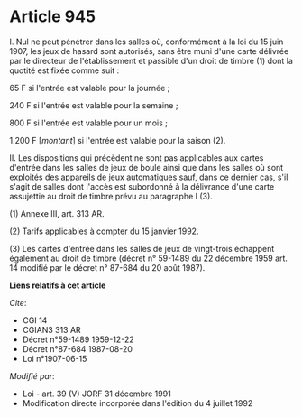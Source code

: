 # Article 945

I. Nul ne peut pénétrer dans les salles où, conformément à la loi du 15 juin 1907, les jeux de hasard sont autorisés, sans
être muni d'une carte délivrée par le directeur de l'établissement et passible d'un droit de timbre (1) dont la quotité est
fixée comme suit :

65 F si l'entrée est valable pour la journée ;

240 F si l'entrée est valable pour la semaine ;

800 F si l'entrée est valable pour un mois ;

1.200 F [*montant*] si l'entrée est valable pour la saison (2).

II. Les dispositions qui précèdent ne sont pas applicables aux cartes d'entrée dans les salles de jeux de boule ainsi que
dans les salles où sont exploités des appareils de jeux automatiques sauf, dans ce dernier cas, s'il s'agit de salles dont
l'accès est subordonné à la délivrance d'une carte assujettie au droit de timbre prévu au paragraphe I (3).

(1) Annexe III, art. 313 AR.

(2) Tarifs applicables à compter du 15 janvier 1992.

(3) Les cartes d'entrée dans les salles de jeux de vingt-trois échappent également au droit de timbre (décret n° 59-1489 du
22 décembre 1959 art. 14 modifié par le décret n° 87-684 du 20 août 1987).

**Liens relatifs à cet article**

_Cite_:

  - CGI 14
  - CGIAN3 313 AR
  - Décret n°59-1489 1959-12-22
  - Décret n°87-684 1987-08-20
  - Loi n°1907-06-15

_Modifié par_:

  - Loi - art. 39 (V) JORF 31 décembre 1991
  - Modification directe incorporée dans l'édition du 4 juillet 1992
